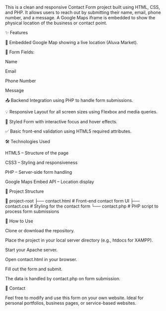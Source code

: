 This is a clean and responsive Contact Form project built using HTML, CSS, and PHP. It allows users to reach out by submitting their name, email, phone number, and a message. A Google Maps iframe is embedded to show the physical location of the business or contact point.

✨ Features

📍 Embedded Google Map showing a live location (Aluva Market).

📝 Form Fields:

Name

Email

Phone Number

Message

📤 Backend Integration using PHP to handle form submissions.

💡 Responsive Layout for all screen sizes using Flexbox and media queries.

🎨 Styled Form with interactive focus and hover effects.

✅ Basic front-end validation using HTML5 required attributes.

🛠️ Technologies Used

HTML5 – Structure of the page

CSS3 – Styling and responsiveness

PHP – Server-side form handling

Google Maps Embed API – Location display

📂 Project Structure

📁 project-root
├── contact.html        # Front-end contact form UI
├── contact.css         # Styling for the contact form
└── contact.php         # PHP script to process form submissions

📌 How to Use

Clone or download the repository.

Place the project in your local server directory (e.g., htdocs for XAMPP).

Start your Apache server.

Open contact.html in your browser.

Fill out the form and submit.

The data is handled by contact.php on form submission.

📧 Contact

Feel free to modify and use this form on your own website. Ideal for personal portfolios, business pages, or service-based websites.

